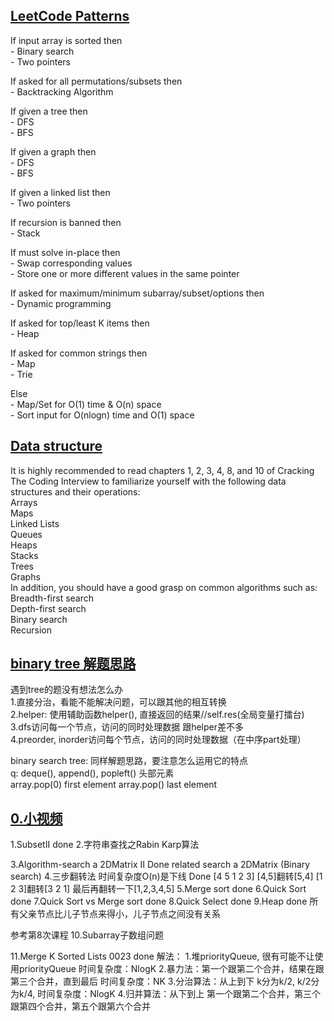 ## [LeetCode Patterns](/Data-Structure.py) 
If input array is sorted then    <br>
    - Binary search    <br>
    - Two pointers     <br>

If asked for all permutations/subsets then  <br>
    - Backtracking Algorithm  <br>

If given a tree then  <br>
    - DFS  <br>
    - BFS  <br>

If given a graph then  <br>
    - DFS  <br>
    - BFS  <br>

If given a linked list then  <br>
    - Two pointers  <br>

If recursion is banned then  <br>
    - Stack  <br>

If must solve in-place then  <br>
    - Swap corresponding values  <br>
    - Store one or more different values in the same pointer  <br>

If asked for maximum/minimum subarray/subset/options then  <br>
    - Dynamic programming  <br>

If asked for top/least K items then  <br>
    - Heap  <br>

If asked for common strings then  <br>
    - Map  <br>
    - Trie  <br>

Else  <br>
    - Map/Set for O(1) time & O(n) space  <br>
    - Sort input for O(nlogn) time and O(1) space  <br>

## [Data structure](/Data-Structure.py) 

It is highly recommended to read chapters 1, 2, 3, 4, 8, and 10 of Cracking The Coding Interview to familiarize yourself with the following data structures and their operations:  <br>
    Arrays <br>
    Maps  <br>
    Linked Lists  <br>
    Queues  <br>
    Heaps  <br>
    Stacks  <br>
    Trees  <br>
    Graphs  <br>
In addition, you should have a good grasp on common algorithms such as:  <br>
    Breadth-first search  <br>
    Depth-first search  <br>
    Binary search  <br>
    Recursion  <br>

## [binary tree 解题思路](/Data-Structure.py) 

遇到tree的题没有想法怎么办   <br>
1.直接分治，看能不能解决问题，可以跟其他的相互转换   <br>
2.helper: 使用辅助函数helper(), 直接返回的结果//self.res(全局变量打擂台)   <br>
3.dfs访问每一个节点，访问的同时处理数据  跟helper差不多     <br>
4.preorder, inorder访问每个节点，访问的同时处理数据（在中序part处理）     <br>

binary search tree: 同样解题思路，要注意怎么运用它的特点      <br>
q: deque(), append(), popleft() 头部元素        <br> 
array.pop(0) first element array.pop() last element      <br>


## [0.小视频]()
1.SubsetII  done
2.字符串查找之Rabin Karp算法

3.Algorithm-search a 2DMatrix II    Done
related search a 2DMatrix (Binary search) 
4.三步翻转法  时间复杂度O(n)是下线    Done
[4 5 1 2 3]
[4,5]翻转[5,4]
[1 2 3]翻转[3 2 1]
最后再翻转一下[1,2,3,4,5]
5.Merge sort   done
6.Quick Sort  done
7.Quick Sort vs Merge sort   done
8.Quick Select   done
9.Heap done  所有父亲节点比儿子节点来得小，儿子节点之间没有关系

参考第8次课程
10.Subarray子数组问题

11.Merge K Sorted Lists   0023 done
解法：
1.堆priorityQueue, 很有可能不让使用priorityQueue   时间复杂度：NlogK
2.暴力法：第一个跟第二个合并，结果在跟第三个合并，直到最后   时间复杂度：NK 
3.分治算法：从上到下 k分为k/2, k/2分为k/4, 时间复杂度：NlogK
4.归并算法：从下到上 第一个跟第二个合并，第三个跟第四个合并，第五个跟第六个合并
